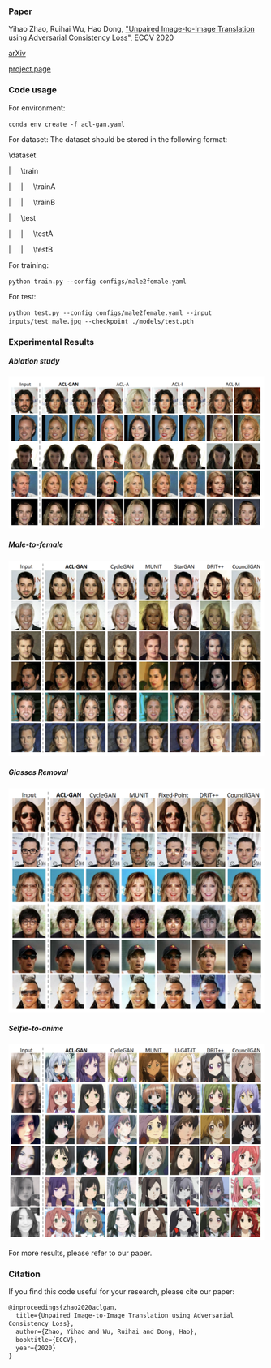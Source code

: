 ### Paper

Yihao Zhao, Ruihai Wu, Hao Dong, ["Unpaired Image-to-Image Translation using Adversarial Consistency Loss"](https://arxiv.org/abs/2003.04858 ), ECCV 2020

[arXiv](https://arxiv.org/abs/2003.04858) 

[project page](https://rivendile.github.io/ACL-GAN/)

### Code usage

For environment: 

`conda env create -f acl-gan.yaml`

For dataset: The dataset should be stored in the following format:

\dataset

| &nbsp;&nbsp;&nbsp; \train

| &nbsp;&nbsp;&nbsp; | &nbsp;&nbsp;&nbsp; \trainA

| &nbsp; &nbsp;&nbsp;| &nbsp;&nbsp;&nbsp; \trainB

| &nbsp;&nbsp;&nbsp; \test

| &nbsp;&nbsp;&nbsp; | &nbsp;&nbsp;&nbsp; \testA

| &nbsp;&nbsp;&nbsp; | &nbsp;&nbsp;&nbsp; \testB

For training: 

`python train.py --config configs/male2female.yaml`

For test: 

`python test.py --config configs/male2female.yaml --input inputs/test_male.jpg --checkpoint ./models/test.pth` 

### Experimental Results

##### Ablation study

<img src="figures/ablation_study.png" alt="ablation_study" style="zoom:50%;" />

##### Male-to-female

<img src="figures/male2female.png" alt="male2female" style="zoom:50%;" />

##### Glasses Removal

<img src="figures/glasses_removal.png" alt="glasses_removal" style="zoom:50%;" />

##### Selfie-to-anime

<img src="figures/selfie2anime.png" alt="selfie2anime" style="zoom:50%;" />

For more results, please refer to our paper.


### Citation

If you find this code useful for your research, please cite our paper:

```
@inproceedings{zhao2020aclgan,
  title={Unpaired Image-to-Image Translation using Adversarial Consistency Loss},
  author={Zhao, Yihao and Wu, Ruihai and Dong, Hao},
  booktitle={ECCV},
  year={2020}
}
```



